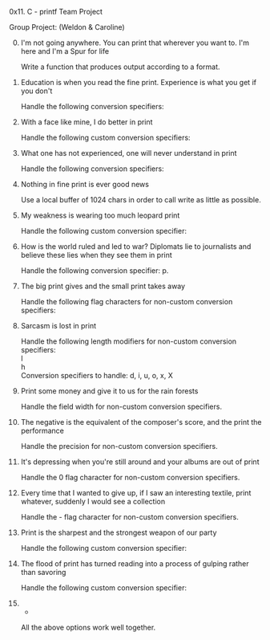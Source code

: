 0x11. C - printf Team Project

Group Project: (Weldon & Caroline)                                                                     
                                                                                    
0. I'm not going anywhere. You can print that wherever you want to. I'm here and I'm a Spur for life                                  

	Write a function that produces output according to a format.                        
                                                                                    
                                                                                    
1. Education is when you read the fine print. Experience is what you get if you don't                                                                                   

	Handle the following conversion specifiers:

2. With a face like mine, I do better in print
	
	Handle the following custom conversion specifiers:                                  
                                                                                    
3. What one has not experienced, one will never understand in print

	Handle the following conversion specifiers:                                         
                                                                                    
4. Nothing in fine print is ever good news
	
	Use a local buffer of 1024 chars in order to call write as little as possible.      
                                                                                    
5. My weakness is wearing too much leopard print
	
	Handle the following custom conversion specifier:                                   
                                                                                    
6. How is the world ruled and led to war? Diplomats lie to journalists and believe these lies when they see them in print
	
	Handle the following conversion specifier: p.                                       
                                                                                    
7. The big print gives and the small print takes away
	
	Handle the following flag characters for non-custom conversion specifiers:          
                                                                                    
8. Sarcasm is lost in print
	
	Handle the following length modifiers for non-custom conversion specifiers:         
     	l                                       
	h                                                                                   
	Conversion specifiers to handle: d, i, u, o, x, X                                   
                                                                                    
9. Print some money and give it to us for the rain forests
	
	Handle the field width for non-custom conversion specifiers.                        
                                                                                    
10. The negative is the equivalent of the composer's score, and the print the performance
	
	Handle the precision for non-custom conversion specifiers.                          
                                                                                    
11. It's depressing when you're still around and your albums are out of print
	
	Handle the 0 flag character for non-custom conversion specifiers.                   
                                                                                    
12. Every time that I wanted to give up, if I saw an interesting textile, print whatever, suddenly I would see a collection

	Handle the - flag character for non-custom conversion specifiers.                   
                                                                                    
13. Print is the sharpest and the strongest weapon of our party
	
	Handle the following custom conversion specifier:                                   
                                                                                    
14. The flood of print has turned reading into a process of gulping rather than savoring                                                                                
	
	Handle the following custom conversion specifier:          
                                                                                    
15. *
	
	All the above options work well together. 
